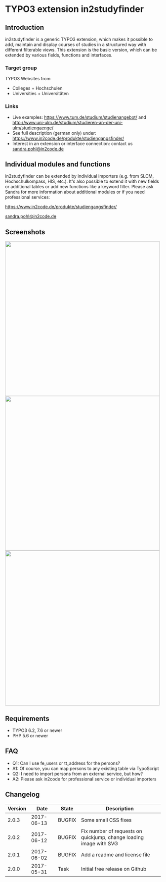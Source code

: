 # TYPO3 extension in2studyfinder 


## Introduction 

in2studyfinder is a generic TYPO3 extension, which makes it possible to add, maintain and 
display courses of studies in a structured way with different filterable views. 
This extension is the basic version, which can be extended by various fields, functions and interfaces.
 
### Target group

TYPO3 Websites from

* Colleges + Hochschulen
* Universities + Universitäten

### Links

* Live examples: https://www.tum.de/studium/studienangebot/ and http://www.uni-ulm.de/studium/studieren-an-der-uni-ulm/studiengaenge/
* See full description (german only) under: https://www.in2code.de/produkte/studiengangsfinder/ 
* Interest in an extension or interface connection: contact us <a href="mailto:sandra.pohl@in2code.de">sandra.pohl@in2code.de</a> 


## Individual modules and functions 

in2studyfinder can be extended by individual importers (e.g. from SLCM, Hochschulkompass, HIS, etc.). 
It's also possible to extend it with new fields or additional tables or add new functions like a keyword filter. 
Please ask Sandra for more information about additional modules or if you need professional services:
 
https://www.in2code.de/produkte/studiengangsfinder/ 

sandra.pohl@in2code.de 


## Screenshots 

<img src="https://box.everhelper.me/attachment/946138/a6805156-9507-4f6d-924c-1217f09d07c6/817759-hn4DsXYwkhTmIWBV/screen.png" width="500" /> 

<img src="https://box.everhelper.me/attachment/946151/a6805156-9507-4f6d-924c-1217f09d07c6/817759-N6h67qc6NZDY4FVn/screen.png" width="500" /> 

<img src="https://box.everhelper.me/attachment/946154/a6805156-9507-4f6d-924c-1217f09d07c6/817759-BCxwhsEX5ZWTDZX8/screen.png" width="500" /> 


## Requirements 

* TYPO3 6.2, 7.6 or newer 
* PHP 5.6 or newer 


## FAQ 

* Q1: Can I use fe_users or tt_address for the persons? 
* A1: Of course, you can map persons to any existing table via TypoScript 
* Q2: I need to import persons from an external service, but how? 
* A2: Please ask in2code for professional service or individual importers 


## Changelog 

| Version    | Date       | State      | Description                                                                  | 
| ---------- | ---------- | ---------- | ---------------------------------------------------------------------------- | 
| 2.0.3      | 2017-06-13 | BUGFIX     | Some small CSS fixes                                                         |
| 2.0.2      | 2017-06-12 | BUGFIX     | Fix number of requests on quickjump, change loading image with SVG           |
| 2.0.1      | 2017-06-02 | BUGFIX     | Add a readme and license file                                                |
| 2.0.0      | 2017-05-31 | Task       | Initial free release on Github                                               |
